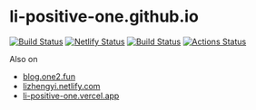 # li-positive-one.github.io

[![Build Status](https://travis-ci.com/li-positive-one/li-positive-one.github.io.svg?branch=docs)](https://travis-ci.com/li-positive-one/li-positive-one.github.io)  [![Netlify Status](https://api.netlify.com/api/v1/badges/67c53302-27a4-4c57-843e-6d055e0f5b5c/deploy-status)](https://app.netlify.com/sites/lizhengyi/deploys)  [![Build Status](https://dev.azure.com/lizhengyipku/lizhengyipku/_apis/build/status/li-positive-one.li-positive-one.github.io?branchName=docs)](https://dev.azure.com/lizhengyipku/lizhengyipku/_build/latest?definitionId=2&branchName=docs)  [![Actions Status](https://github.com/li-positive-one/li-positive-one.github.io/workflows/Hexo/badge.svg)](https://github.com/li-positive-one/li-positive-one.github.io/actions)


Also on 
- [blog.one2.fun](https://blog.one2.fun)
- [lizhengyi.netlify.com](https://lizhengyi.netlify.com)
- [li-positive-one.vercel.app](https://li-positive-one.vercel.app/)
